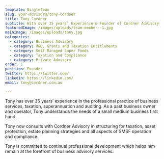 ```yaml
---
template: SingleTeam
slug: your-advisors/tony-cordner
title: Tony Cordner
subtitle: With over 35 years’ Experience & Founder of Cordner Advisory
featuredImage: /images/uploads/team-member--1.jpg
mainImage: /images/uploads/tony.jpg
categories:
  - category: Business Advisory
  - category: R&D, Grants and Taxation Entitlements
  - category: Self Managed Super Funds
  - category: Taxation and Compliance
  - category: Private Advisory
order: 1
position: Founder
twitter: https://twitter.com/
linkedin: https://linkedin.com/
email: tony@cordner.com.au

---
```


Tony has over 35 years’ experience in the professional practice of
business services, taxation, superannuation and auditing. As a past
business owner and operator, Tony understands the needs of a small
medium business first hand.

Tony now consults with Cordner Advisory in structuring for taxation,
asset protection, estate planning strategies and all aspects of SMSF
operation and compliance.

Tony is committed to continual professional development which helps
him remain at the forefront of business advisory services.
